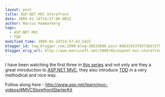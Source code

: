 ```yaml
---
layout: post
title: ASP.NET MVC Storefront
date: 2009-01-14T14:57:00.001Z
author: Marcus Hammarberg
tags:
  - ASP.NET MVC
  - TDD
modified_time: 2009-01-14T14:57:42.542Z
blogger_id: tag:blogger.com,1999:blog-36533086.post-6063345379372657279
blogger_orig_url: http://www.marcusoft.net/2009/01/aspnet-mvc-storefront.html
---
```



I have been watching the first three in [this
series](http://www.asp.net/learn/mvc-videos/#MVCStorefrontStarterKit)
and not only are they a great introduction to [ASP.NET
MVC](http://www.asp.net/mvc), they also introduce
[TDD](http://sv.wikipedia.org/wiki/TDD) in a very methodical and nice
way.

Follow along here -
<http://www.asp.net/learn/mvc-videos/#MVCStorefrontStarterKit>
